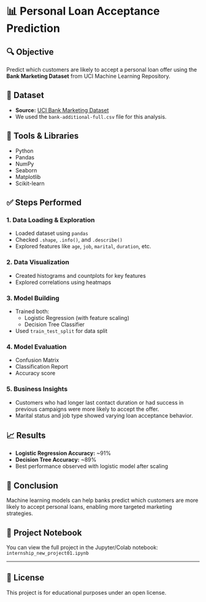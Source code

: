 # 📊 Personal Loan Acceptance Prediction

## 🔍 Objective
Predict which customers are likely to accept a personal loan offer using the **Bank Marketing Dataset** from UCI Machine Learning Repository.

## 📁 Dataset
- **Source:** [UCI Bank Marketing Dataset](https://archive.ics.uci.edu/ml/datasets/bank+marketing)
- We used the `bank-additional-full.csv` file for this analysis.

## 🧰 Tools & Libraries
- Python
- Pandas
- NumPy
- Seaborn
- Matplotlib
- Scikit-learn

## ✅ Steps Performed

### 1. Data Loading & Exploration
- Loaded dataset using `pandas`
- Checked `.shape`, `.info()`, and `.describe()`
- Explored features like `age`, `job`, `marital`, `duration`, etc.

### 2. Data Visualization
- Created histograms and countplots for key features
- Explored correlations using heatmaps

### 3. Model Building
- Trained both:
  - Logistic Regression (with feature scaling)
  - Decision Tree Classifier
- Used `train_test_split` for data split

### 4. Model Evaluation
- Confusion Matrix
- Classification Report
- Accuracy score

### 5. Business Insights
- Customers who had longer last contact duration or had success in previous campaigns were more likely to accept the offer.
- Marital status and job type showed varying loan acceptance behavior.

## 📈 Results
- **Logistic Regression Accuracy:** ~91%
- **Decision Tree Accuracy:** ~89%
- Best performance observed with logistic model after scaling

## 📌 Conclusion
Machine learning models can help banks predict which customers are more likely to accept personal loans, enabling more targeted marketing strategies.

## 📎 Project Notebook
You can view the full project in the Jupyter/Colab notebook: `internship_new_project01.ipynb`

---

## 🔖 License
This project is for educational purposes under an open license.
